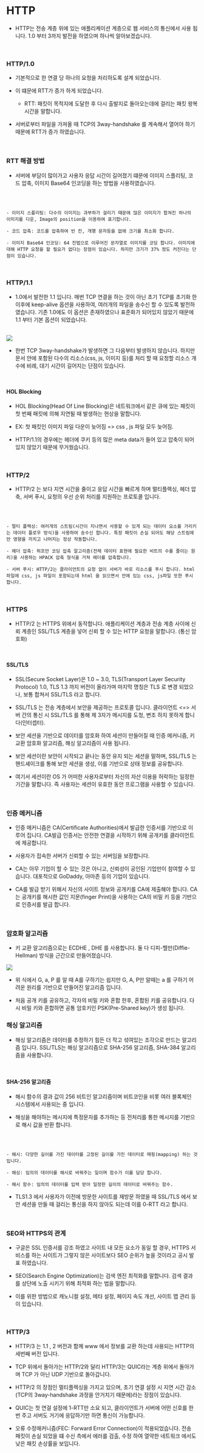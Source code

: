 # HTTP

- HTTP는 전송 계층 위에 있는 애플리케이션 계층으로 웹 서비스의 통신에서 사용 됩니다. 1.0 부터 3까지 발전을 하였으며 하나씩 알아보겠습니다.

<br>

### HTTP/1.0

- 기본적으로 한 연결 당 하나의 요청을 처리하도록 설계 되었습니다. 

- 이 떄문에 RTT가 증가 하게 되었습니다.

  - RTT: 패킷이 목적지에 도달한 후 다시 출발지로 돌아오는데에 걸리는 패킷 왕복 시간을 말합니다.

- 서버로부터 파일을 가져올 때 TCP의 3way-handshake 를 계속해서 열어야 하기 때문에 RTT가 증가 하였습니다.

<br>

### RTT 해결 방법

- 서버에 부담이 많이가고 사용자 응답 시간이 길어졌기 떄문에 이미지 스플리팅, 코드 압축, 이미지 Base64 인코딩을 하는 방법을 사용하였습니다.

<br>

```

- 이미지 스플리팅: 다수의 이미지는 과부하가 걸리기 때문에 많은 이미지가 합쳐진 하나의 이미지를 다운, Image의 position을 이용하여 표기합니다.
  
- 코드 압축: 코드를 압축하여 빈 칸, 개행 문자등을 없애 크기를 최소화 합니다. 
  
- 이미지 Base64 인코딩: 64 진법으로 이루어진 문자열로 이미지를 코딩 합니다. 이미지에 대해 HTTP 요청을 할 필요가 없다는 장점이 있습니다. 하지만 크기가 37% 정도 커진다는 단점이 있습니다.

```

<br>

### HTTP/1.1

- 1.0에서 발전한 1.1 입니다. 매번 TCP 연결을 하는 것이 아닌 초기 TCP를 초기화 한 이후에 keep-alive 옵션을 사용하여, 여러개의 파일을 송수신 할 수 있도록 발전하였습니다. 기존 1.0에도 이 옵션은 존재하였으나 표준화가 되어있지 않았기 때문에 1.1 부터 기본 옵션이 되었습니다.

<br>

<img src="../../Images/Network/http1.0http1.1.jpg" />

- 한번 TCP 3way-handshake가 발생하면 그 다음부터 발생하지 않습니다. 하지만 문서 안에 포함된 다수의 리소스(css, js, 이미지 등)를 처리 할 때 요청할 리소스 개수에 비례, 대기 시간이 길어지는 단점이 있습니다.

<br>

#### HOL Blocking

- HOL Blocking(Head Of Line Blocking)은 네트워크에서 같은 큐에 있는 패킷이 첫 번째 패킷에 의해 지연될 때 발생하는 현상을 말합니다.

- EX: 첫 패킷인 이미지 파일 다운이 늦어짐 => css , js 파일 모두 늦어짐.

- HTTP/1.1의 경우에는 헤더에 쿠키 등의 많은 meta data가 들어 있고 압축이 되어있지 않았기 때문에 무거웠습니다.

<br>

### HTTP/2

- HTTP/2 는 보다 지연 시간을 줄이고 응답 시간을 빠르게 하며 멀티플렉싱, 헤더 압축, 서버 푸시, 요청의 우선 순위 처리를 지원하는 프로토콜 입니다.

<br>

```

- 멀티 플렉싱: 여러개의 스트림(시간이 지나면서 사용할 수 있게 되는 데이터 요소를 가리키는 데이터 플로우 방식)을 사용하여 송수신 합니다. 특정 패킷이 손실 되어도 해당 스트림에만 영향을 끼치고 나머지는 정상 작동합니다.

- 헤더 압축: 허프만 코딩 압축 알고리즘(전체 데이터 표현에 필요한 비트의 수를 줄이는 원리)을 사용하는 HPACK 압축 형식을 거쳐 헤더를 압축합니다. 

- 서버 푸시: HTTP/2는 클라이언트의 요청 없이 서버가 바로 리소스를 푸시 합니다. html 파일에 css, js 파일이 포함되는데 html 을 읽으면서 안에 있는 css, js파일 또한 푸시 합니다.

```

<br>

### HTTPS

- HTTP/2 는 HTTPS 위에서 동작합니다. 애플리케이션 계층과 전송 계층 사이에 신뢰 계층인 SSL/TLS 계층을 넣어 신뢰 할 수 있는 HTTP 요청을 말합니다. (통신 암호화)

<br>

#### SSL/TLS

- SSL(Secure Socket Layer)은 1.0 ~ 3.0, TLS(Transport Layer Security Protocol) 1.0, TLS 1.3 까지 버전이 올라가며 마지막 명칭은 TLS 로 변경 되었으나, 보통  합쳐서 SSL/TLS 라고 합니다.

- SSL/TLS 는 전송 계층에서 보안을 제공하는 프로토콜 입니다. 클라이언트 <=> 서버 간의 통신 시 SSL/TLS 를 통해 제 3자가 메시지를 도청, 변조 하지 못하게 합니다(인터셉터). 

- 보안 세션을 기반으로 데이터를 암호화 하여 세션이 만들어질 때 인증 메커니즘, 키 교환 암호화 알고리즘, 해싱 알고리즘이 사용 됩니다.

- 보안 세션이란 보안이 시작되고 끝나는 동안 유지 되는 세션을 말하며, SSL/TLS 는 핸드셰이크를 통해 보안 세션을 생성, 이를 기반으로 상태 정보를 공유합니다.

- 여기서 세션이란 OS 가 어떠한 사용자로부터 자신의 자산 이용을 허락하는 일정한 기간을 말합니다. 즉 사용자는 세션이 유효한 동안 프로그램을 사용할 수 있습니다.

<br>

### 인증 메커니즘

- 인증 메커니즘은 CA(Certificate Authorities)에서 발급한 인증서를 기반으로 이루어 집니다. CA발급 인증서는 안전한 연결을 시작하기 위해 공개키를 클라이언트에 제공합니다.

- 사용자가 접속한 서버가 신뢰할 수 있는 서버임을 보장합니다.

- CA는 아무 기업이 할 수 있는 것은 아니고, 신뢰성이 공인된 기업만이 참여할 수 있습니다. 대포적으로 GoDaddy, 아마존 등의 기업이 있습니다.

- CA를 발급 받기 위해서 자신의 사이트 정보와 공개키를 CA에 제출해야 합니다. CA는 공개키를 해시한 값인 지문(finger Print)을 사용하는 CA의 비밀 키 등을 기반으로 인증서를 발급 합니다. 

<br>

### 암호화 알고리즘

- 키 교환 알고리즘으로는 ECDHE , DHE 를 사용합니다. 둘 다 디피-헬만(Diffie-Hellman) 방식을 근간으로 만들어졌습니다.

<img src="../../Images/Network/diffiehellman.png" />

- 위 식에서 G, a, P 를 알 때 A를 구하기는 쉽지만 G, A, P만 알때는 a 를 구하기 어려운 원리를 기반으로 만들어진 알고리즘 입니다.

- 처음 공개 키를 공유하고, 각자의 비밀 키와 혼합 한후, 혼합된 키를 공유합니다. 다시 비밀 키와 혼합하면 공통 암호키인 PSK(Pre-Shared key)가 생성 됩니다.

### 해싱 알고리즘

- 해싱 알고리즘은 데이터를 추정하기 힘든 더 작고 섞여있는 조각으로 만드는 알고리즘 입니다. SSL/TLS는 해싱 알고리즘으로 SHA-256 알고리즘, SHA-384 알고리즘을 사용합니다.

<br>

#### SHA-256 알고리즘

- 해시 함수의 결과 값이 256 비트인 알고리즘이며 비트코인을 비롯 여러 블록체인 시스템에서 사용되는 중 입니다.

- 해싱을 해야하는 메시지에 특정문자를 추가하는 등 전처리를 통한 메시지를 기반으로 해시 값을 반환 합니다. 

<br>

```

- 해시: 다양한 길이를 가진 데이터를 고정된 길이를 가진 데이터로 매핑(mapping) 하는 것입니다.

- 해싱: 임의의 데이터를 해시로 바꿔주는 일이며 함수가 이를 담당 합니다.

- 해시 함수: 임의의 데이터를 입력 받아 일정한 길이의 데이터로 바꿔주는 함수.

```

- TLS1.3 에서 사용자가 이전에 방문한 사이트를 재방문 하였을 때 SSL/TLS 에서 보안 세션을 만들 때 걸리는 통신을 하지 않아도 되는데 이를 0-RTT 라고 합니다.

<br>

### SEO와 HTTPS의 관계

- 구글은 SSL 인증서를 강조 하였고 사이트 내 모든 요소가 동일 할 경우, HTTPS 서비스를 하는 사이트가 그렇지 않은 사이트보다 SEO 순위가 높을 것이라고 공시 발표 하였습니다.

- SEO(Search Engine Optimization)는 검색 엔진 최적화를 말합니다. 검색 결과를 상단에 노출 시키기 위해 최적화 하는 법을 말합니다.

- 이를 위한 방법으로 캐노니컬 설정, 메타 설정, 페이지 속도 개선, 사이트 맵 관리 등이 있습니다.

<br>

### HTTP/3

- HTTP/3 는 1.1 , 2 버전과 함께 www 에서 정보를 교환 하는데 사용되는 HTTP의 세번째 버전 입니다.

- TCP 위에서 돌아가는 HTTP/2와 달리 HTTP/3는 QUIC라는 계층 위에서 돌아가며 TCP 가 아닌 UDP 기반으로 돌아갑니다.

- HTTP/2 의 장점인 멀티플렉싱을 가지고 있으며, 초기 연결 설정 시 지연 시간 감소(TCP의 3way-handshake 과정을 안거치기 때문에)라는 장점이 있습니다.

- QUIC는 첫 연걸 설정에 1-RTT만 소요 되고, 클라이언트가 서버에 어떤 신호를 한 번 주고 서버도 거기에 응답하기만 하면 통신이 가능합니다.

- 오류 수정매커니즘(FEC: Forward Error Connection)이 적용되었습니다. 전송 패킷이 손실 되었을 떄 수신 측에서 에러를 검출, 수정 하여 열약한 네트워크 에서도 낮은 패킷 손상률을 보입니다.

